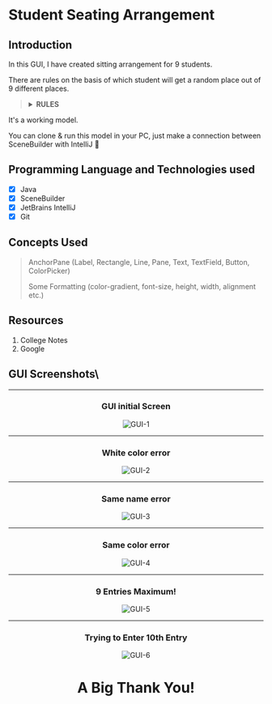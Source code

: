 # **Student Seating Arrangement**

## **Introduction**

In this GUI, I have created sitting arrangement for 9 students.

There are rules on the basis of which student will get a random place out of 9 different places.

<blockquote>
<details>
<summary><b>RULES</b></summary>

1. White color is not valid.
2. Same name is not valid (case-sensitive).
3. Same color is not valid.
4. Same name and Same Color is not valid. [When you add same name and same color, it will give an error just like 2nd Rules. Why? Because we input name first then color, so name is checked first, and it will give error at that point]
5. Only 9 Entries.

</details>
</blockquote>

It's a working model.

You can clone & run this model in your PC, just make a connection between SceneBuilder with IntelliJ :1st_place_medal:

## **Programming Language and Technologies used**

- [x] Java
- [x] SceneBuilder
- [x] JetBrains IntelliJ
- [x] Git

## **Concepts Used**
> AnchorPane (Label, Rectangle, Line, Pane, Text, TextField, Button, ColorPicker)
>
> Some Formatting (color-gradient, font-size, height, width, alignment etc.)

## **Resources**

1. College Notes
2. Google

## **GUI Screenshots**\
<hr>

<div align="center"><h3><b>GUI initial Screen</b></h3></div>


<div align="center">

![GUI-1](./images/SS-1.png)
</div>

<hr> 
<div align="center"><h3><b>White color error</b></h3></div>

<div align="center">

![GUI-2](./images/SS-2.png)
</div>

<hr> 
<div align="center"><h3><b>Same name error</b></h3></div>

<div align="center">

![GUI-3](./images/SS-3.png)
</div>

<hr> 
<div align="center"><h3><b>Same color error</b></h3></div>

<div align="center">

![GUI-4](./images/SS-4.png)
</div>

<hr> 
<div align="center"><h3><b>9 Entries Maximum!</b></h3></div>

<div align="center">

![GUI-5](./images/SS-5.png)
</div>

<hr> 
<div align="center"><h3><b>Trying to Enter 10th Entry</b></h3></div>

<div align="center">

![GUI-6](./images/SS-6.png)
</div>

# <div align="center">**A Big Thank You!**</div>
